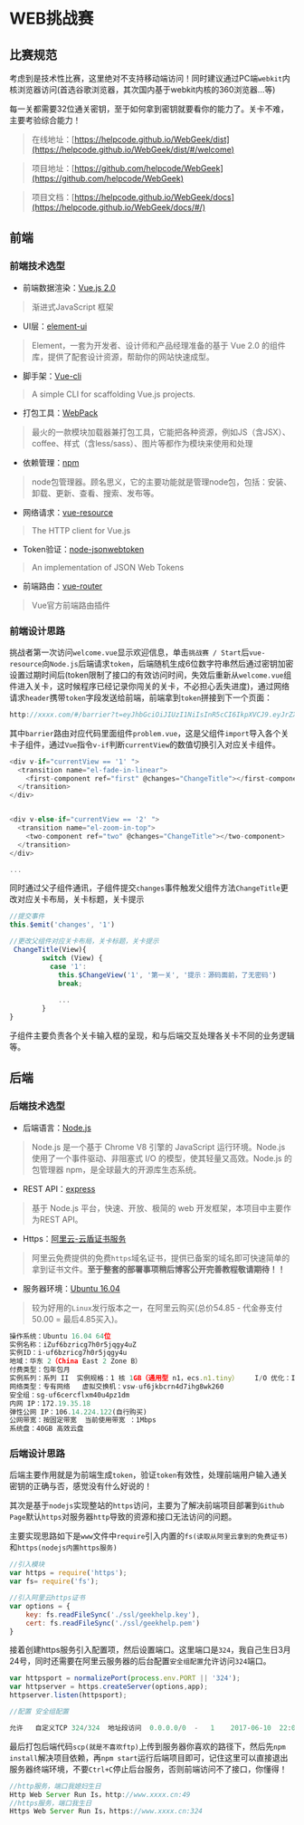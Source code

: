 # WEB挑战赛

## 比赛规范

考虑到是技术性比赛，这里绝对不支持移动端访问！同时建议通过PC端`webkit`内核浏览器访问(首选谷歌浏览器，其次国内基于webkit内核的360浏览器...等)

每一关都需要32位通关密钥，至于如何拿到密钥就要看你的能力了。关卡不难，主要考验综合能力！

> 在线地址：[https://helpcode.github.io/WebGeek/dist](https://helpcode.github.io/WebGeek/dist/#/welcome)

> 项目地址：[https://github.com/helpcode/WebGeek](https://github.com/helpcode/WebGeek)

> 项目文档：[https://helpcode.github.io/WebGeek/docs](https://helpcode.github.io/WebGeek/docs/#/)



## 前端

### 前端技术选型

- 前端数据渲染：[Vue.js 2.0](http://cn.vuejs.org/)
> 渐进式JavaScript 框架

- UI层：[element-ui](http://element.eleme.io/#/zh-CN)
> Element，一套为开发者、设计师和产品经理准备的基于 Vue 2.0 的组件库，提供了配套设计资源，帮助你的网站快速成型。

- 脚手架：[Vue-cli](https://github.com/vuejs/vue-cli)
> A simple CLI for scaffolding Vue.js projects.

- 打包工具：[WebPack](http://webpack.github.io/)
> 最火的一款模块加载器兼打包工具，它能把各种资源，例如JS（含JSX）、coffee、样式（含less/sass）、图片等都作为模块来使用和处理

- 依赖管理：[npm](https://www.npmjs.com/)
> node包管理器。顾名思义，它的主要功能就是管理node包，包括：安装、卸载、更新、查看、搜索、发布等。

- 网络请求：[vue-resource](https://github.com/pagekit/vue-resource)
> The HTTP client for Vue.js

- Token验证：[node-jsonwebtoken](https://github.com/auth0/node-jsonwebtoken)
> An implementation of JSON Web Tokens

- 前端路由：[vue-router](https://router.vuejs.org/zh-cn/)
> Vue官方前端路由插件

### 前端设计思路

挑战者第一次访问`welcome.vue`显示欢迎信息，单击`挑战赛 / Start`后`vue-resource`向`Node.js`后端请求`token`，后端随机生成6位数字符串然后通过密钥加密设置过期时间后(token限制了接口的有效访问时间，失效后重新从`welcome.vue`组件进入关卡，这时候程序已经记录你闯关的关卡，不必担心丢失进度)，通过网络请求`header`携带`token`字段发送给前端，前端拿到`token`拼接到下一个页面：

```javascript
http://xxxx.com/#/barrier?t=eyJhbGciOiJIUzI1NiIsInR5cCI6IkpXVCJ9.eyJrZXkiOiIzNTQ5NTkiLCJpYXQiOjE0OTY4MDM4ODQsImV4cCI6MTQ5NjgwNDAwNH0.5MPH2kQ_J2Tg_Cu9kBqejqem-sYjV4OBRlhJjSG0ALA
```

其中`barrier`路由对应代码里面组件`problem.vue`，这是父组件`import`导入各个关卡子组件，通过`Vue`指令`v-if`判断`currentView`的数值切换引入对应关卡组件。

```javascript
<div v-if="currentView == '1' ">
  <transition name="el-fade-in-linear">
    <first-component ref="first" @changes="ChangeTitle"></first-component>
  </transition>
</div>


<div v-else-if="currentView == '2' ">
  <transition name="el-zoom-in-top">
    <two-component ref="two" @changes="ChangeTitle"></two-component>
  </transition>
</div>

...

```

同时通过父子组件通讯，子组件提交`changes`事件触发父组件方法`ChangeTitle`更改对应关卡布局，关卡标题，关卡提示

```javascript
//提交事件
this.$emit('changes', '1')
```
```javascript
//更改父组件对应关卡布局，关卡标题，关卡提示
 ChangeTitle(View){
        switch (View) {
          case '1':
            this.$ChangeView('1', '第一关', '提示：源码面前，了无密码')
            break;
            
            ...
        }
}
```

子组件主要负责各个关卡输入框的呈现，和与后端交互处理各关卡不同的业务逻辑等。

## 后端

### 后端技术选型

- 后端语言：[Node.js](https://nodejs.org/en/)

> Node.js 是一个基于 Chrome V8 引擎的 JavaScript 运行环境。Node.js 使用了一个事件驱动、非阻塞式 I/O 的模型，使其轻量又高效。Node.js 的包管理器 npm，是全球最大的开源库生态系统。

- REST API：[express](http://www.expressjs.com.cn/)

> 基于 Node.js 平台，快速、开放、极简的 web 开发框架，本项目中主要作为REST API。

- Https：[阿里云-云盾证书服务](https://yundun.console.aliyun.com/?p=cas#/cas/home)

> 阿里云免费提供的免费`https`域名证书，提供已备案的域名即可快速简单的拿到证书文件。**至于整套的部署事项稍后博客公开完善教程敬请期待！！**

- 服务器环境：[Ubuntu 16.04 ](http://cn.ubuntu.com/)

> 较为好用的`Linux`发行版本之一，在阿里云购买(总价54.85 - 代金券支付50.00 = 最后4.85买入)。

```javascript
操作系统：Ubuntu 16.04 64位
实例名称：iZuf6bzricg7h0r5jqgy4uZ
实例ID：i-uf6bzricg7h0r5jqgy4u	
地域：华东 2（China East 2 Zone B）	
付费类型：包年包月
实例系列：系列 II	实例规格：1 核 1GB（通用型 n1，ecs.n1.tiny）	I/O 优化：I/O 优化实例
网络类型：专有网络	虚拟交换机：vsw-uf6jkbcrn4d7ihg8wk260	
安全组：sg-uf6cercflxm40u4pz1dm	
内网 IP：172.19.35.18	
弹性公网 IP：106.14.224.122(自行购买)
公网带宽：按固定带宽	当前使用带宽 ：1Mbps
系统盘：40GB 高效云盘	
```

### 后端设计思路

后端主要作用就是为前端生成`token`，验证`token`有效性，处理前端用户输入通关密钥的正确与否，感觉没有什么好说的！

其次是基于`nodejs`实现整站的`https`访问，主要为了解决前端项目部署到`Github Page`默认`https`对服务器`http`导致的资源和接口无法访问的问题。

主要实现思路如下是`www`文件中`require`引入内置的`fs(读取从阿里云拿到的免费证书)`和`https(nodejs内置https服务)`

```javascript
//引入模块
var https = require('https');
var fs= require('fs');

//引入阿里云https证书
var options = {
    key: fs.readFileSync('./ssl/geekhelp.key'),
    cert: fs.readFileSync('./ssl/geekhelp.pem')
}
```

接着创建https服务引入配置项，然后设置端口。这里端口是`324`，我自己生日3月24号，同时还需要在阿里云服务器的后台配置`安全组配置`允许访问`324`端口。

```javascript
var httpsport = normalizePort(process.env.PORT || '324');
var httpserver = https.createServer(options,app);
httpserver.listen(httpsport);

//配置 安全组配置

允许	 自定义TCP	324/324	 地址段访问 	0.0.0.0/0  -   1	2017-06-10  22:05:00
```

最后打包后端代码`scp(就是不喜欢ftp)`上传到服务器你喜欢的路径下，然后先`npm install`解决项目依赖，再`npm start`运行后端项目即可，记住这里可以直接退出服务器终端环境，不要`Ctrl+C`停止后台服务，否则前端访问不了接口，你懂得！

```javascript
//http服务，端口我媳妇生日
Http Web Server Run Is，http://www.xxxx.cn:49
//https服务，端口我生日
Https Web Server Run Is，https://www.xxxx.cn:324
```

